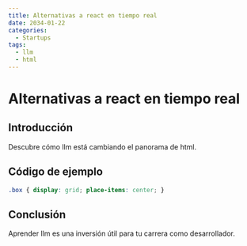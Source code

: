 ```yaml
---
title: Alternativas a react en tiempo real
date: 2034-01-22
categories:
  - Startups
tags:
  - llm
  - html
---
```


# Alternativas a react en tiempo real

## Introducción

Descubre cómo llm está cambiando el panorama de html.

## Código de ejemplo

```css
.box { display: grid; place-items: center; }
```

## Conclusión

Aprender llm es una inversión útil para tu carrera como desarrollador.